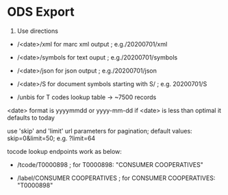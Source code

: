# ODS Export

1. Use directions

 - /\<date\>/xml for marc xml output ; e.g./20200701/xml
  
 - /\<date>\/symbols for text ouput ; e.g./20200701/symbols
  
 - /\<date\>/json for json output ; e.g./20200701/json

 - /\<date\>/S for document symbols starting with S/ ; e.g. 20200701/S
  
 - /unbis for T codes lookup table -> ~7500 records
  
 <date\> format is yyyymmdd or yyyy-mm-dd
 if \<date\> is less than optimal it defaults to today
 
 use 'skip' and 'limit' url parameters for pagination; default values: skip=0&limit=50; e.g. ?limit=64
 
 tocode lookup endpoints work as below:
 
  - /tcode/T0000898 ; for T0000898: "CONSUMER COOPERATIVES"
 
  - /label/CONSUMER COOPERATIVES ; for CONSUMER COOPERATIVES: "T0000898"
